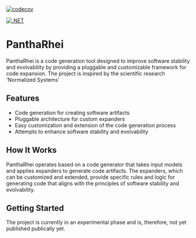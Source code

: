 [![codecov](https://codecov.io/github/LiquidVisions/LiquidVisions.PanthaRhei/branch/master/graph/badge.svg?token=ZCARYN8KZI)](https://codecov.io/github/LiquidVisions/LiquidVisions.PanthaRhei)

[![.NET](https://github.com/LiquidVisions/LiquidVisions.PanthaRhei/actions/workflows/main.yml/badge.svg)](https://github.com/LiquidVisions/LiquidVisions.PanthaRhei/actions/workflows/main.yml)

# PanthaRhei

PanthaRhei is a code generation tool designed to improve software stability and evolvability by providing a pluggable and customizable framework for code expansion. The project is inspired by the scientific research 'Normalized Systems'

## Features

- Code generation for creating software artifacts
- Pluggable architecture for custom expanders
- Easy customization and extension of the code generation process
- Attempts to enhance software stability and evolvability

## How It Works

PanthaRhei operates based on a code generator that takes input models and applies expanders to generate code artifacts. The expanders, which can be customized and extended, provide specific rules and logic for generating code that aligns with the principles of software stability and evolvability.

## Getting Started

The project is currently in an experimental phase and is, therefore, not yet published publically yet.
<!--- 
To install, make sure you have a valid token to access the private github repository. You can obtain this token by emailing gerco.koks@outlook.com, and requesting the token. Add a new source to the global nuget.config using the following commandline:
dotnet nuget add source https://nuget.pkg.github.com/liquidvisions/index.json --name github --password <<password here>> --username <<username here>>
Now add PanthaRhei as a dotnet tool, making it available using the flux command.
-->
